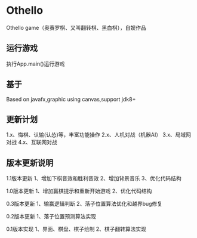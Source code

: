 # Othello
Othello game（奥赛罗棋、又叫翻转棋、黑白棋），自娱作品

## 运行游戏
执行App.main()运行游戏

## 基于
Based on javafx,graphic using canvas,support jdk8+

## 更新计划
1.x、悔棋、认输(认怂)等，丰富功能操作
2.x、人机对战（机器AI）
3.x、局域网对战
4.x、互联网对战

## 版本更新说明

1.1版本更新
1、增加下棋音效和胜利音效
2、增加背景音乐
3、优化代码结构

1.0版本更新
1、增加赢棋提示和重新开始游戏
2、优化代码结构

0.3版本更新
1、输赢逻辑判断
2、落子位置算法优化和越界bug修复

0.2版本更新
1、落子位置预测算法实现

0.1版本实现
1、界面、棋盘、棋子绘制
2、棋子翻转算法实现

